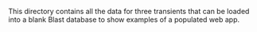 This directory contains all the data for three transients that can be loaded
into a blank Blast database to show examples of a populated web app.
